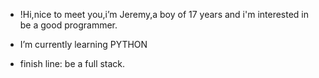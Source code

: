- !Hi,nice to meet you,i’m Jeremy,a boy of 17 years
  and i'm interested in be a good programmer.
  
- I’m currently learning PYTHON

- finish line: be a full stack.


<!---
Jeremy-Ortiz132/Jeremy-Ortiz132 is a ✨ special ✨ repository because its `README.md` (this file) appears on your GitHub profile.
You can click the Preview link to take a look at your changes.
--->
